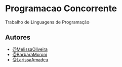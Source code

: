 # Programacao Concorrente
Trabalho de Linguagens de Programação 


## Autores

- [@MelissaOliveira](https://github.com/MelissaOliveiraC)
- [@BarbaraMoroni](https://github.com/BaarbaraMoroni)
- [@LarissaAmadeu](https://github.com/Larissa-Amadeu)
